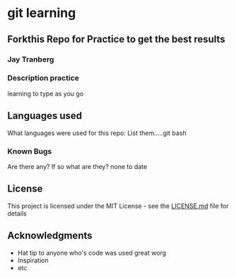 # git learning

## Forkthis Repo for Practice to get the best results

### Jay Tranberg

### Description practice

learning to type as you go

## Languages used

What languages were used for this repo:
List them.....git bash 

### Known Bugs

Are there any? If so what are they?
none to date
## License

This project is licensed under the MIT License - see the [LICENSE.md](LICENSE.md) file for details

## Acknowledgments

* Hat tip to anyone who's code was used great worg          
* Inspiration
* etc
  
